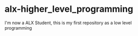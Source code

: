 # alx-higher_level_programming
I'm now a ALX Student, this is my first repository as a low level programming

